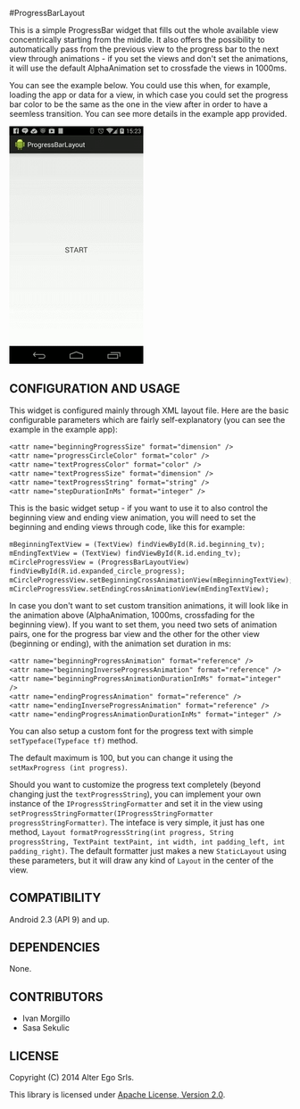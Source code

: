 #ProgressBarLayout

This is a simple ProgressBar widget that fills out the whole available view concentrically starting from the middle. It also offers the possibility to automatically pass from the previous view to the progress bar to the next view through animations - if you set the views and don't set the animations, it will use the default AlphaAnimation set to crossfade the views in 1000ms.

You can see the example below. You could use this when, for example, loading the app or data for a view, in which case you could set the progress bar color to be the same as the one in the view after in order to have a seemless transition. You can see more details in the example app provided.

![ProgressBarLayout demo](progressbarlayoutdemo.gif)


## CONFIGURATION AND USAGE

This widget is configured mainly through XML layout file. Here are the basic configurable parameters which are fairly self-explanatory (you can see the example in the example app):

    <attr name="beginningProgressSize" format="dimension" />
    <attr name="progressCircleColor" format="color" />
    <attr name="textProgressColor" format="color" />
    <attr name="textProgressSize" format="dimension" />
    <attr name="textProgressString" format="string" />
	<attr name="stepDurationInMs" format="integer" />

This is the basic widget setup - if you want to use it to also control the beginning view and ending view animation, you will need to set the beginning and ending views through code, like this for example:

    mBeginningTextView = (TextView) findViewById(R.id.beginning_tv);
    mEndingTextView = (TextView) findViewById(R.id.ending_tv);
    mCircleProgressView = (ProgressBarLayoutView) findViewById(R.id.expanded_circle_progress);
    mCircleProgressView.setBeginningCrossAnimationView(mBeginningTextView);
    mCircleProgressView.setEndingCrossAnimationView(mEndingTextView);

In case you don't want to set custom transition animations, it will look like in the animation above (AlphaAnimation, 1000ms, crossfading for the beginning view). If you want to set them, you need two sets of animation pairs, one for the progress bar view and the other for the other view (beginning or ending), with the animation set duration in ms:

    <attr name="beginningProgressAnimation" format="reference" />
    <attr name="beginningInverseProgressAnimation" format="reference" />
    <attr name="beginningProgressAnimationDurationInMs" format="integer" />
    <attr name="endingProgressAnimation" format="reference" />
    <attr name="endingInverseProgressAnimation" format="reference" />
    <attr name="endingProgressAnimationDurationInMs" format="integer" />


You can also setup a custom font for the progress text with simple `setTypeface(Typeface tf)` method.

The default maximum is 100, but you can change it using the `setMaxProgress (int progress)`. 

Should you want to customize the progress text completely (beyond changing just the `textProgressString`), you can implement your own instance of the `IProgressStringFormatter` and set it in the view using `setProgressStringFormatter(IProgressStringFormatter progressStringFormatter)`. The inteface is very simple, it just has one method, `Layout formatProgressString(int progress, String progressString, TextPaint textPaint, int width, int padding_left, int padding_right)`. The default formatter just makes a new `StaticLayout` using these parameters, but it will draw any kind of `Layout` in the center of the view.  

## COMPATIBILITY

Android 2.3 (API 9) and up.

## DEPENDENCIES

None.

## CONTRIBUTORS

- Ivan Morgillo
- Sasa Sekulic

## LICENSE

Copyright (C) 2014 Alter Ego Srls.

This library is licensed under [Apache License, Version 2.0](http://www.apache.org/licenses/LICENSE-2.0.html).